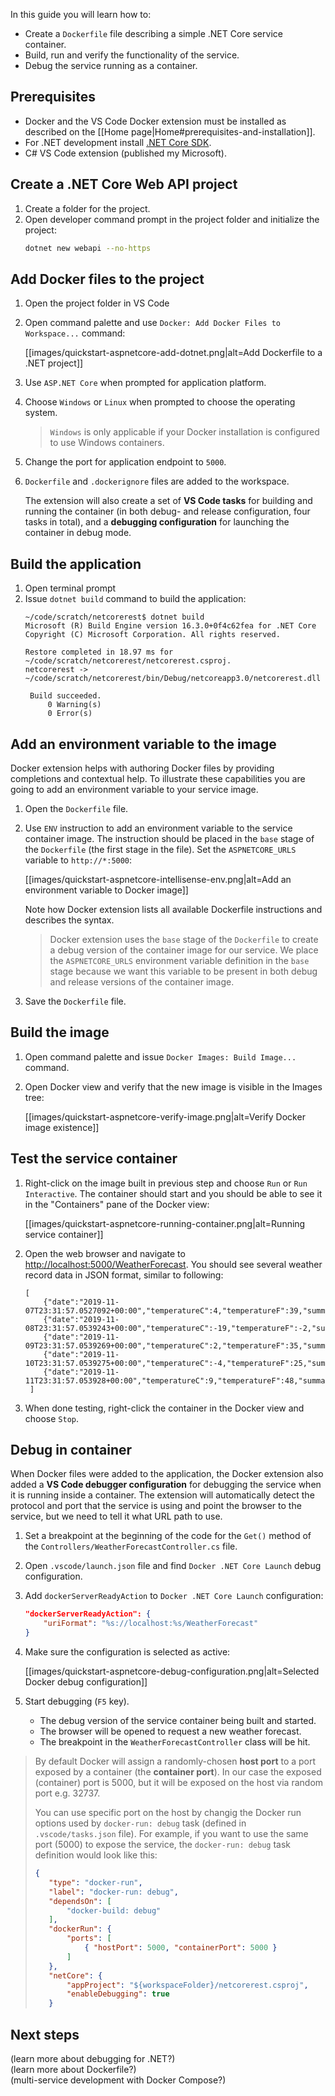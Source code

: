 In this guide you will learn how to:
- Create a `Dockerfile`  file describing a simple .NET Core service container.
- Build, run and verify the functionality of the service.
- Debug the service running as a container.

## Prerequisites

- Docker and the VS Code Docker extension must be installed as described on the [[Home page|Home#prerequisites-and-installation]].
- For .NET development install [.NET Core SDK](https://dotnet.microsoft.com/download). 
- C# VS Code extension (published my Microsoft).

## Create a .NET Core Web API project

1. Create a folder for the project.
1. Open developer command prompt in the project folder and initialize the project:
   ```bash
   dotnet new webapi --no-https
   ```

## Add Docker files to the project

1. Open the project folder in VS Code
1. Open command palette and use `Docker: Add Docker Files to Workspace...` command:

   [[images/quickstart-aspnetcore-add-dotnet.png|alt=Add Dockerfile to a .NET project]]

1. Use `ASP.NET Core` when prompted for application platform.
1. Choose `Windows` or `Linux` when prompted to choose the operating system. 
    > `Windows` is only applicable if your Docker installation is configured to use Windows containers.
1. Change the port for application endpoint to `5000`.
1. `Dockerfile` and `.dockerignore` files are added to the workspace. 

   The extension will also create a set of **VS Code tasks** for building and running the container (in both debug- and release configuration, four tasks in total), and a **debugging configuration** for launching the container in debug mode.

## Build the application

1. Open terminal prompt 
1. Issue `dotnet build` command to build the application:
   ```
   ~/code/scratch/netcorerest$ dotnet build
   Microsoft (R) Build Engine version 16.3.0+0f4c62fea for .NET Core
   Copyright (C) Microsoft Corporation. All rights reserved.

   Restore completed in 18.97 ms for ~/code/scratch/netcorerest/netcorerest.csproj.
   netcorerest -> ~/code/scratch/netcorerest/bin/Debug/netcoreapp3.0/netcorerest.dll

    Build succeeded.
        0 Warning(s)
        0 Error(s)
   ```

## Add an environment variable to the image
Docker extension helps with authoring Docker files by providing completions and contextual help. To illustrate these capabilities you are going to add an environment variable to your service image.

1. Open the `Dockerfile` file.
1. Use `ENV` instruction to add an environment variable to the service container image. The instruction should be placed in the `base` stage of the `Dockerfile` (the first stage in the file). Set the `ASPNETCORE_URLS` variable to `http://*:5000`:

   [[images/quickstart-aspnetcore-intellisense-env.png|alt=Add an environment variable to Docker image]]

   Note how Docker extension lists all available Dockerfile instructions and describes the syntax.

   > Docker extension uses the `base` stage of the `Dockerfile` to create a debug version of the container image for our service. We place the `ASPNETCORE_URLS` environment variable definition in the `base` stage because we want this variable to be present in both debug and release versions of the container image.   
1. Save the `Dockerfile` file.


## Build the image

1. Open command palette and issue `Docker Images: Build Image...` command.
1. Open Docker view and verify that the new image is visible in the Images tree:

   [[images/quickstart-aspnetcore-verify-image.png|alt=Verify Docker image existence]]
 
## Test the service container

1. Right-click on the image built in previous step and choose `Run` or `Run Interactive`. The container should start and you should be able to see it in the "Containers" pane of the Docker view:

   [[images/quickstart-aspnetcore-running-container.png|alt=Running service container]]

1. Open the web browser and navigate to [http://localhost:5000/WeatherForecast](http://localhost:5000/WeatherForecast). You should see several weather record data in JSON format, similar to following:

   ```jsonc
   [
       {"date":"2019-11-07T23:31:57.0527092+00:00","temperatureC":4,"temperatureF":39,"summary":"Bracing"},
       {"date":"2019-11-08T23:31:57.0539243+00:00","temperatureC":-19,"temperatureF":-2,"summary":"Freezing"},
       {"date":"2019-11-09T23:31:57.0539269+00:00","temperatureC":2,"temperatureF":35,"summary":"Freezing"},
       {"date":"2019-11-10T23:31:57.0539275+00:00","temperatureC":-4,"temperatureF":25,"summary":"Freezing"},
       {"date":"2019-11-11T23:31:57.053928+00:00","temperatureC":9,"temperatureF":48,"summary":"Bracing"}
    ]
   ```

1. When done testing, right-click the container in the Docker view and choose `Stop`.

## Debug in container

When Docker files were added to the application, the Docker extension also added a **VS Code debugger configuration** for debugging the service when it is running inside a container. The extension will automatically detect the protocol and port that the service is using and point the browser to the service, but we need to tell it what URL path to use.

1. Set a breakpoint at the beginning of the code for the `Get()` method of the `Controllers/WeatherForecastController.cs` file.
1. Open `.vscode/launch.json` file and find `Docker .NET Core Launch` debug configuration.
1. Add `dockerServerReadyAction` to `Docker .NET Core Launch` configuration:

    ```json
    "dockerServerReadyAction": {
        "uriFormat": "%s://localhost:%s/WeatherForecast"
    }
    ```

1. Make sure the configuration is selected as active:

    [[images/quickstart-aspnetcore-debug-configuration.png|alt=Selected Docker debug configuration]]


1. Start debugging (`F5` key). 
    - The debug version of the service container being built and started.
    - The browser will be opened to request a new weather forecast.
    - The breakpoint in the `WeatherForecastController` class will be hit.

> By default Docker will assign a randomly-chosen **host port** to a port exposed by a container (the **container port**). In our case the exposed (container) port is 5000, but it will be exposed on the host via random port e.g. 32737. 
>
> You can use specific port on the host by changig the Docker run options used by `docker-run: debug` task (defined in `.vscode/tasks.json` file). For example, if you want to use the same port (5000) to expose the service, the `docker-run: debug` task definition would look like this:
> ```json
> {
>    "type": "docker-run",
>    "label": "docker-run: debug",
>    "dependsOn": [
>        "docker-build: debug"
>    ],
>    "dockerRun": {
>        "ports": [
>            { "hostPort": 5000, "containerPort": 5000 }
>        ]
>    },
>    "netCore": {
>        "appProject": "${workspaceFolder}/netcorerest.csproj",
>        "enableDebugging": true
>    }
>
> ```

## Next steps

(learn more about debugging for .NET?) <br/>
(learn more about Dockerfile?) <br/>
(multi-service development with Docker Compose?)